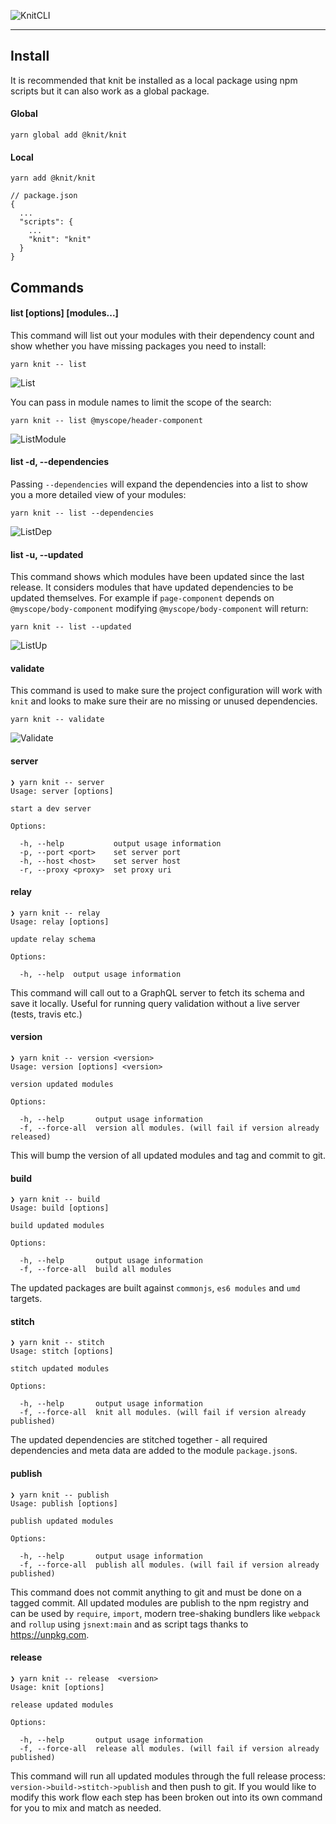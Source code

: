![KnitCLI](knit_cli_header.png "Knit CLI")

---

## Install

It is recommended that knit be installed as a local package using npm scripts but it can also work as a global package.

#### Global

```
yarn global add @knit/knit
```

#### Local

```
yarn add @knit/knit
```

```
// package.json
{
  ...
  "scripts": {
    ...
    "knit": "knit"
  }
}
```

## Commands

#### list [options] [modules...]

This command will list out your modules with their dependency count and show whether you have missing packages you need to install:

```
yarn knit -- list
```

![List](list.png "List")

You can pass in module names to limit the scope of the search:

```
yarn knit -- list @myscope/header-component
```

![ListModule](list_module.png "List Module")

#### list -d, --dependencies

Passing `--dependencies` will expand the dependencies into a list to show you a more detailed view of your modules:

```
yarn knit -- list --dependencies
```

![ListDep](list_dependencies.png "List Dependencies")

#### list -u, --updated

This command shows which modules have been updated since the last release. It considers modules that have updated dependencies to be updated themselves. For example if `page-component` depends on `@myscope/body-component` modifying `@myscope/body-component` will return:

```
yarn knit -- list --updated
```

![ListUp](list_updated.png "List Updated")

#### validate

This command is used to make sure the project configuration will work with `knit` and looks to make sure their are no missing or unused dependencies.

```
yarn knit -- validate
```

![Validate](validate.png "Validate")

#### server

```
❯ yarn knit -- server
Usage: server [options]

start a dev server

Options:

  -h, --help           output usage information
  -p, --port <port>    set server port
  -h, --host <host>    set server host
  -r, --proxy <proxy>  set proxy uri
```

#### relay

```
❯ yarn knit -- relay
Usage: relay [options]

update relay schema

Options:

  -h, --help  output usage information
```

This command will call out to a GraphQL server to fetch its schema and save it locally. Useful for running query validation without a live server (tests, travis etc.)

#### version

```
❯ yarn knit -- version <version>
Usage: version [options] <version>

version updated modules

Options:

  -h, --help       output usage information
  -f, --force-all  version all modules. (will fail if version already released)
```

This will bump the version of all updated modules and tag and commit to git.

#### build

```
❯ yarn knit -- build
Usage: build [options]

build updated modules

Options:

  -h, --help       output usage information
  -f, --force-all  build all modules
```

The updated packages are built against `commonjs`, `es6 modules` and `umd` targets.

#### stitch

```
❯ yarn knit -- stitch
Usage: stitch [options]

stitch updated modules

Options:

  -h, --help       output usage information
  -f, --force-all  knit all modules. (will fail if version already published)
```

The updated dependencies are stitched together - all required dependencies and meta data are added to the module `package.json`s.

#### publish

```
❯ yarn knit -- publish
Usage: publish [options]

publish updated modules

Options:

  -h, --help       output usage information
  -f, --force-all  publish all modules. (will fail if version already published)
```

This command does not commit anything to git and must be done on a tagged commit. All updated modules are publish to the npm registry and can be used by `require`, `import`, modern tree-shaking bundlers like `webpack` and `rollup` using `jsnext:main` and as script tags thanks to https://unpkg.com.

#### release

```
❯ yarn knit -- release  <version>
Usage: knit [options]

release updated modules

Options:

  -h, --help       output usage information
  -f, --force-all  release all modules. (will fail if version already published)
```

This command will run all updated modules through the full release process: `version->build->stitch->publish` and then push to git. If you would like to modify this work flow each step has been broken out into its own command for you to mix and match as needed.

